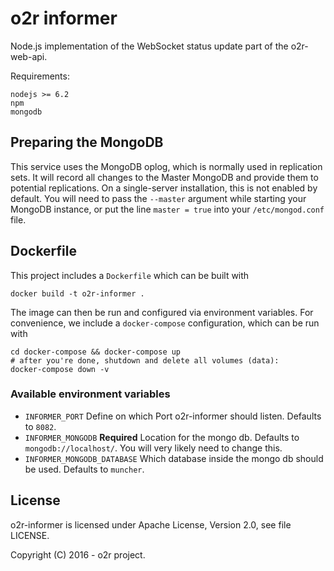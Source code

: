 # o2r informer

Node.js implementation of the WebSocket status update part of the o2r-web-api.

Requirements:

```
nodejs >= 6.2
npm
mongodb
```

## Preparing the MongoDB

This service uses the MongoDB oplog, which is normally used in replication sets. It will record all changes to the Master MongoDB and provide them to potential replications. On a single-server installation, this is not enabled by default. You will need to pass the `--master` argument while starting your MongoDB instance, or put the line `master = true` into your `/etc/mongod.conf` file.

## Dockerfile

This project includes a `Dockerfile` which can be built with
```
docker build -t o2r-informer .
```

The image can then be run and configured via environment variables. For convenience,
we include a `docker-compose` configuration, which can be run with

```
cd docker-compose && docker-compose up
# after you're done, shutdown and delete all volumes (data):
docker-compose down -v
```

### Available environment variables

* `INFORMER_PORT`
  Define on which Port o2r-informer should listen. Defaults to `8082`.
* `INFORMER_MONGODB` __Required__
  Location for the mongo db. Defaults to `mongodb://localhost/`. You will very likely need to change this.
* `INFORMER_MONGODB_DATABASE`
  Which database inside the mongo db should be used. Defaults to `muncher`.

## License

o2r-informer is licensed under Apache License, Version 2.0, see file LICENSE.

Copyright (C) 2016 - o2r project.
